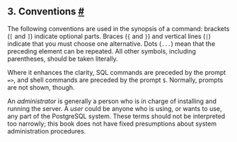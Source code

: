 ## 3. Conventions [#](#NOTATION)

The following conventions are used in the synopsis of a command: brackets (`[` and `]`) indicate optional parts. Braces (`{` and `}`) and vertical lines (`|`) indicate that you must choose one alternative. Dots (`...`) mean that the preceding element can be repeated. All other symbols, including parentheses, should be taken literally.

Where it enhances the clarity, SQL commands are preceded by the prompt `=>`, and shell commands are preceded by the prompt `$`. Normally, prompts are not shown, though.

An *administrator* is generally a person who is in charge of installing and running the server. A *user* could be anyone who is using, or wants to use, any part of the PostgreSQL system. These terms should not be interpreted too narrowly; this book does not have fixed presumptions about system administration procedures.